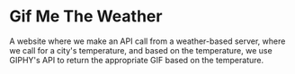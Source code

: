 # Gif Me The Weather

A website where we make an API call from a weather-based server, where we call for a city's temperature, and based on
the temperature, we use GIPHY's API to return the appropriate GIF based on the temperature.
